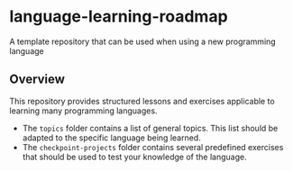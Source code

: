 # language-learning-roadmap

A template repository that can be used when using a new programming language

## Overview

This repository provides structured lessons and exercises applicable to learning many programming languages.

- The `topics` folder contains a list of general topics. This list should be adapted to the specific language being learned.
- The `checkpoint-projects` folder contains several predefined exercises that should be used to test your knowledge of the language.
